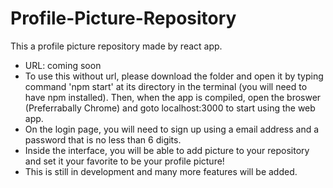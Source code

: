 # Profile-Picture-Repository
This a profile picture repository made by react app.
- URL: coming soon
- To use this without url, please download the folder and open it by typing command 'npm start' at its directory in the terminal (you will need to have npm installed). Then, when the app is compiled, open the broswer (Preferrabally Chrome) and goto localhost:3000 to start using the web app.
- On the login page, you will need to sign up using a email address and a password that is no less than 6 digits.
- Inside the interface, you will be able to add picture to your repository and set it your favorite to be your profile picture!
- This is still in development and many more features will be added.
